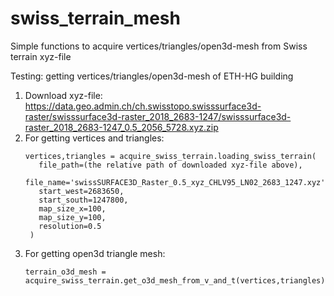 # swiss_terrain_mesh
Simple functions to acquire vertices/triangles/open3d-mesh from Swiss terrain xyz-file


Testing: getting vertices/triangles/open3d-mesh of ETH-HG building  
  1. Download xyz-file: https://data.geo.admin.ch/ch.swisstopo.swisssurface3d-raster/swisssurface3d-raster_2018_2683-1247/swisssurface3d-raster_2018_2683-1247_0.5_2056_5728.xyz.zip
  2. For getting vertices and triangles:
        ```
        vertices,triangles = acquire_swiss_terrain.loading_swiss_terrain(  
           file_path=(the relative path of downloaded xyz-file above),  
           file_name='swissSURFACE3D_Raster_0.5_xyz_CHLV95_LN02_2683_1247.xyz',  
           start_west=2683650,  
           start_south=1247800,  
           map_size_x=100,  
           map_size_y=100,  
           resolution=0.5  
         )
        ```
  4. For getting open3d triangle mesh:
        ```
        terrain_o3d_mesh = acquire_swiss_terrain.get_o3d_mesh_from_v_and_t(vertices,triangles)
        ```
